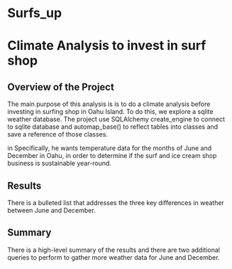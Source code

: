 # Surfs_up
# Climate  Analysis to invest in surf shop
## Overview of the Project
The main purpose of this analysis is is to do a climate analysis before investing in surfing shop in Oahu Island. To do this, we explore a sqlite weather database. The project use SQLAlchemy create_engine to connect to sqlite database and automap_base() to reflect tables into classes and save a reference of those classes. 

in Specifically, he wants temperature data for the months of June and December in Oahu, in order to determine if the surf and ice cream shop business is sustainable year-round.
## Results

There is a bulleted list that addresses the three key differences in weather between June and December.
## Summary
There is a high-level summary of the results and there are two additional queries to perform to gather more weather data for June and December. 
